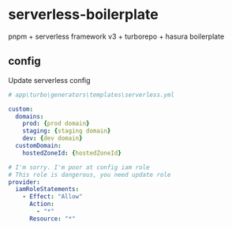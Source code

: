 # serverless-boilerplate

pnpm + serverless framework v3 + turborepo + hasura boilerplate

## config

Update serverless config  

```yml
# app\turbo\generators\templates\serverless.yml

custom:
  domains:
    prod: {prod domain}
    staging: {staging domain}
    dev: {dev domain}
  customDomain:
    hostedZoneId: {hostedZoneId}

# I'm sorry. I'm poor at config iam role
# This role is dangerous, you need update role 
provider:
  iamRoleStatements:
    - Effect: "Allow"
      Action:
        - "*"
      Resource: "*"
```
